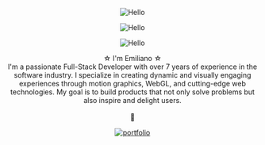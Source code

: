 
<p align="center">
  <img src="https://user-images.githubusercontent.com/15883174/114604530-5cf82000-9c6f-11eb-8a57-d8168beb2938.gif" alt="Hello"/>
</p>


<p align="center">
  <img src="https://user-images.githubusercontent.com/15883174/114604494-54074e80-9c6f-11eb-8e26-17fb0225497c.gif" alt="Hello"/>
</p>


<p align="center">
  <img src="https://user-images.githubusercontent.com/15883174/114604530-5cf82000-9c6f-11eb-8a57-d8168beb2938.gif" alt="Hello"/>
</p>

<p align="center">
☆ I'm Emiliano ☆<br>
I'm a passionate Full-Stack Developer with over 7 years of experience in the software industry. I specialize in creating dynamic and visually engaging experiences through motion graphics, WebGL, and cutting-edge web technologies. My goal is to build products that not only solve problems but also inspire and delight users.
<br><br>
🤠
</p>


<p align="center">
  <a align="center" href="https://www.emilianolucero.ar/"><img src="https://user-images.githubusercontent.com/15883174/114609396-245b4500-9c75-11eb-90f9-b80450dfd8e1.gif" alt="portfolio"/></a>
</p>
<!--
**emilianoglucero/emilianoglucero** is a ✨ _special_ ✨ repository because its `README.md` (this file) appears on your GitHub profile.

Here are some ideas to get you started:

- 🔭 I’m currently working on ...
- 🌱 I’m currently learning ...
- 👯 I’m looking to collaborate on ...
- 🤔 I’m looking for help with ...
- 💬 Ask me about ...
- 📫 How to reach me: ...
- 😄 Pronouns: ...
- ⚡ Fun fact: ...
-->

